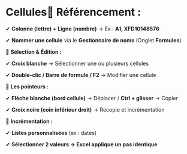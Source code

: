 # Cellules🔹 **Référencement :**

✔ **Colonne (lettre) + Ligne (nombre)** → Ex : **A1, XFD10148576**

✔ **Nommer une cellule** via le **Gestionnaire de noms** (Onglet **Formules**)



🔹 **Sélection & Édition :**

✔ **Croix blanche** → Sélectionner une ou plusieurs cellules

✔ **Double-clic / Barre de formule / F2** → Modifier une cellule



🔹 **Les pointeurs :**

✔ **Flèche blanche (bord cellule)** → Déplacer / **Ctrl + glisser** → Copier

✔ **Croix noire (coin inférieur droit)** → Recopie et incrémentation



🔹 **Incrémentation :**

✔ **Listes personnalisées** (ex : dates)

✔ **Sélectionner 2 valeurs → Excel applique un pas identique**
